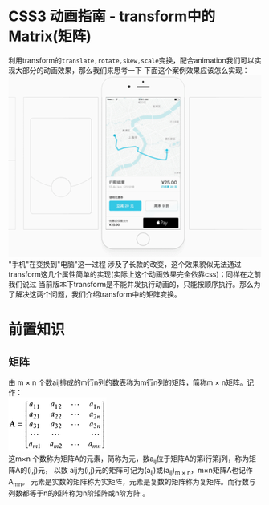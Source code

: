 CSS3 动画指南 - transform中的Matrix(矩阵)  
===  
利用transform的`translate,rotate,skew,scale`变换，配合animation我们可以实现大部分的动画效果，那么我们来思考一下
下面这个案例效果应该怎么实现：  
![](/image/css9-1.gif)  
"手机"在变换到"电脑"这一过程 涉及了长款的改变，这个效果貌似无法通过transform这几个属性简单的实现(实际上这个动画效果完全依靠css)；同样在之前我们说过
当前版本下transform是不能并发执行动画的，只能按顺序执行。那么为了解决这两个问题，我们介绍transform中的矩阵变换。  

# 前置知识  
## 矩阵  
由 m × n 个数aij排成的m行n列的数表称为m行n列的矩阵，简称m × n矩阵。记作：  
![](/image/css9-1.png)  
这m×n 个数称为矩阵A的元素，简称为元，数a<sub>ij</sub>位于矩阵A的第i行第j列，称为矩阵A的(i,j)元，
以数 aij为(i,j)元的矩阵可记为(a<sub>ij</sub>)或(a<sub>ij</sub>)<sub>m × n</sub>，m×n矩阵A也记作A<sub>mn</sub>。
元素是实数的矩阵称为实矩阵，元素是复数的矩阵称为复矩阵。而行数与列数都等于n的矩阵称为n阶矩阵或n阶方阵 。